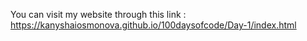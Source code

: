 You can visit my website through this link : https://kanyshaiosmonova.github.io/100daysofcode/Day-1/index.html
